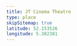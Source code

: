```yaml
---
title: JT Cinema Theatre
type: place
skipSitemap: true
latitude: 52.153526
longitude: 5.382381
---
```

